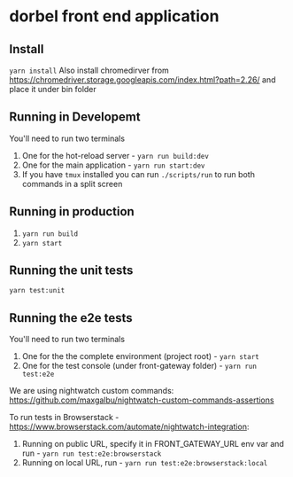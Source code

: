 # dorbel front end application

## Install
``yarn install``
Also install chromedirver from https://chromedriver.storage.googleapis.com/index.html?path=2.26/ and place it under bin folder

## Running in Developemt
You'll need to run two terminals
1. One for the hot-reload server - ``yarn run build:dev``
2. One for the main application - ``yarn run start:dev``
3. If you have ``tmux`` installed you can run ``./scripts/run`` to run both commands in a split screen

## Running in production
1. ``yarn run build``
2. ``yarn start``

## Running the unit tests
``yarn test:unit``

## Running the e2e tests
You'll need to run two terminals
1. One for the the complete environment (project root) - ``yarn start``
2. One for the test console (under front-gateway folder) - ``yarn run test:e2e``

We are using nightwatch custom commands: https://github.com/maxgalbu/nightwatch-custom-commands-assertions

To run tests in Browserstack - https://www.browserstack.com/automate/nightwatch-integration:
1. Running on public URL, specify it in FRONT_GATEWAY_URL env var and run - ``yarn run test:e2e:browserstack``
2. Running on local URL, run - ``yarn run test:e2e:browserstack:local``
